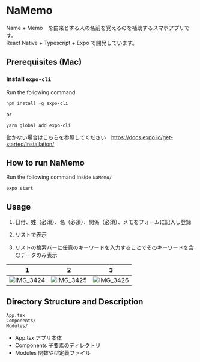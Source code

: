 # NaMemo
Name + Memo　を由来とする人の名前を覚えるのを補助するスマホアプリです。\
React Native + Typescript + Expo で開発しています。

## Prerequisites (Mac)
### Install `expo-cli`
Run the following command
```
npm install -g expo-cli
```
or
```
yarn global add expo-cli
```
動かない場合はこちらを参照してください　https://docs.expo.io/get-started/installation/

## How to run NaMemo
Run the following command inside `NaMemo/`
```
expo start
```

## Usage
1. 日付、姓（必須）、名（必須）、関係（必須）、メモをフォームに記入し登録

2. リストで表示

3. リストの検索バーに任意のキーワードを入力することでそのキーワードを含むデータのみ表示

| 1 | 2 | 3 |
| --- | --- | --- |
| ![IMG_3424](https://user-images.githubusercontent.com/51317086/127283926-d7b88a73-7b75-4869-908a-1ee427657329.PNG) | ![IMG_3425](https://user-images.githubusercontent.com/51317086/127284371-dead27a2-fac7-4cd5-8f3d-eaf995176a53.PNG) | ![IMG_3426](https://user-images.githubusercontent.com/51317086/127285265-444e4010-73b1-439e-a5f4-737a8fb9b70a.PNG) |

## Directory Structure and Description
```
App.tsx
Components/
Modules/
```
- App.tsx
アプリ本体
- Components
子要素のディレクトリ
- Modules
関数や型定義ファイル

